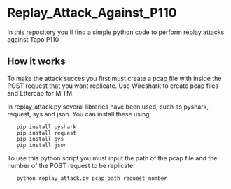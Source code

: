 # Replay_Attack_Against_P110
In this repository you'll find a simple python code to perform replay attacks against Tapo P110

## How it works
To make the attack succes you first must create a pcap file with inside the POST request that you want replicate. Use Wireshark to create pcap files and Ettercap for MITM.

In replay_attack.py several libraries have been used, such as pyshark, request, sys and json. You can install these using:
```console
   pip install pyshark
   pip install request
   pip install sys
   pip install json
```
To use this python script you must input the path of the pcap file and the number of the POST request to be replicate. 
```console
   python replay_attack.py pcap_path request_number
```

